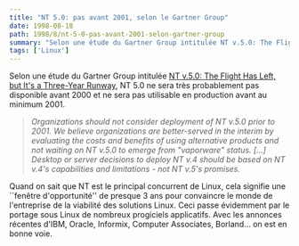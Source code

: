 ```yaml
---
title: "NT 5.0: pas avant 2001, selon le Gartner Group"
date: 1998-08-18
path: 1998/8/nt-5-0-pas-avant-2001-selon-gartner-group
summary: "Selon une étude du Gartner Group intitulée NT v.5.0: The Flight Has Left, but It's a Three-Year Runway, NT 5.0 ne sera très probablement pas disponible avant 2000 et ne sera pas utilisable en production avant au minimum 2001."
tags: ['Linux']
---
```


<P>
Selon une étude du Gartner Group intitulée
<A HREF="http://advisor.gartner.com/n_inbox/hotcontent/hc_081198_5.html">NT v.5.0: The Flight Has Left, but It's a Three-Year Runway</A>,
NT 5.0 ne sera très probablement pas disponible avant 2000 et ne
sera pas utilisable en production avant au minimum 2001.
</P>

<BLOCKQUOTE><EM>
Organizations should not consider deployment of NT v.5.0 prior to 2001. We
believe organizations are better-served in the interim by evaluating
the costs and benefits of using alternative products and not waiting
on NT v.5.0 to emerge from "vaporware" status. [...]  Desktop or server
decisions to deploy NT v.4 should be based on NT v.4's capabilities and
limitations - not NT v.5's promises.
</EM></BLOCKQUOTE>
<P>
Quand on sait que NT est le principal concurrent de Linux, cela signifie
une ``fenêtre d'opportunité'' de presque 3 ans pour convaincre le monde
de l'entreprise de la viabilité des solutions Linux. Ceci passe évidemment
par le portage sous Linux de nombreux progiciels applicatifs. Avec les
annonces récentes d'IBM, Oracle, Informix, Computer Associates, Borland...
on est en bonne voie.
</P>


